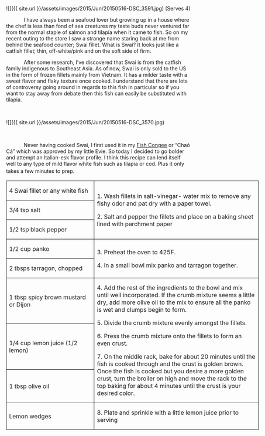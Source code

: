![]({{ site.url }}/assets/images/2015/Jun/20150516-DSC_3591.jpg)
(Serves 4)

<p style='text-indent:.5in'>I
have always been a seafood lover but growing up in a house where the chef is
less than fond of sea creatures my taste buds never ventured far from the
normal staple of salmon and tilapia when it came to fish. So on my recent
outing to the store I saw a strange name staring back at me from behind the
seafood counter; Swai fillet. What is Swai? It looks just like a catfish fillet;
thin, off-white/pink and on the soft side of firm.</p>

<p style='text-indent:.5in'>After
some research, I’ve discovered that Swai is from the catfish family indigenous
to Southeast Asia. As of now, Swai is only sold to the US in the form of frozen
fillets mainly from Vietnam. It has a milder taste with a sweet flavor and
flaky texture once cooked. I understand that there are lots of controversy
going around in regards to this fish in particular so if you want to stay away
from debate then this fish can easily be substituted with tilapia. </p>

<p style='text-indent:.5in'>&nbsp;</p>

![]({{ site.url }}/assets/images/2015/Jun/20150516-DSC_3570.jpg)

<p style='text-indent:.5in'>&nbsp;</p>

<p style='text-indent:.5in'>Never
having cooked Swai, I first used it in my <u>Fish Congee</u> or “Chaó Cá” which
was approved by my little Evie. So today I decided to go bolder and attempt an
Italian-esk flavor profile. I think this recipe can lend itself well to any
type of mild flavor white fish such as tilapia or cod. Plus it only takes a few
minutes to prep.<span style='font-size:14.0pt;font-family:Arial'>&nbsp;&nbsp;&nbsp;&nbsp;&nbsp;&nbsp;&nbsp;&nbsp;&nbsp;&nbsp;&nbsp;&nbsp;&nbsp;&nbsp;&nbsp;&nbsp;&nbsp;&nbsp;&nbsp;&nbsp;&nbsp;&nbsp;&nbsp;&nbsp;&nbsp;&nbsp;&nbsp;&nbsp;&nbsp;&nbsp;
</p>

<table border=1 cellspacing=0 cellpadding=0 width=518
 style='width:518.15pt;border-collapse:collapse;border:none'>
 <tr style='height:20.45pt'>
  <td width=176 style='width:2.45in;border:solid windowtext 1.0pt;padding:0in 5.4pt 0in 5.4pt;
  height:20.45pt'>
  <p>4 Swai fillet or any white
  fish</p>
  </td>
  <td width=342 rowspan=3 style='width:341.75pt;border:solid windowtext 1.0pt;
  border-left:none;padding:0in 5.4pt 0in 5.4pt;height:20.45pt'>
  <p>1. Wash fillets in salt-vinegar-
  water mix to remove any fishy odor and pat dry with a paper towel.</p>
  <p>2. Salt and pepper the
  fillets and place on a baking sheet lined with parchment paper</p>
  </td>
 </tr>
 <tr style='height:20.45pt'>
  <td width=176 style='width:2.45in;border:solid windowtext 1.0pt;border-top:
  none;padding:0in 5.4pt 0in 5.4pt;height:20.45pt'>
  <p>3/4 tsp salt</p>
  </td>
 </tr>
 <tr style='height:20.45pt'>
  <td width=176 style='width:2.45in;border:solid windowtext 1.0pt;border-top:
  none;padding:0in 5.4pt 0in 5.4pt;height:20.45pt'>
  <p>1/2 tsp black pepper</p>
  </td>
 </tr>
 <tr style='height:20.45pt'>
  <td width=176 style='width:2.45in;border:solid windowtext 1.0pt;border-top:
  none;padding:0in 5.4pt 0in 5.4pt;height:20.45pt'>
  <p>1/2 cup panko</p>
  </td>
  <td width=342 rowspan=2 style='width:341.75pt;border-top:none;border-left:
  none;border-bottom:solid windowtext 1.0pt;border-right:solid windowtext 1.0pt;
  padding:0in 5.4pt 0in 5.4pt;height:20.45pt'>
  <p>3. Preheat the oven to
  425F.</p>
  <p>4. In a small bowl mix
  panko and tarragon together.</p>
  </td>
 </tr>
 <tr style='height:20.45pt'>
  <td width=176 style='width:2.45in;border:solid windowtext 1.0pt;border-top:
  none;padding:0in 5.4pt 0in 5.4pt;height:20.45pt'>
  <p>2 tbsps tarragon, chopped</p>
  </td>
 </tr>
 <tr style='height:20.45pt'>
  <td width=176 style='width:2.45in;border:solid windowtext 1.0pt;border-top:
  none;padding:0in 5.4pt 0in 5.4pt;height:20.45pt'>
  <p>1 tbsp spicy brown mustard
  or Dijon</p>
  </td>
  <td width=342 rowspan=3 style='width:341.75pt;border-top:none;border-left:
  none;border-bottom:solid windowtext 1.0pt;border-right:solid windowtext 1.0pt;
  padding:0in 5.4pt 0in 5.4pt;height:20.45pt'>
  <p>4. Add the rest of the
  ingredients to the bowl and mix until well incorporated. If the crumb mixture
  seems a little dry, add more olive oil to the mix to ensure all the panko is
  wet and clumps begin to form.</p>
  <p>5. Divide the crumb
  mixture evenly amongst the fillets.</p>
  <p>6. Press the crumb mixture
  onto the fillets to form an even crust.</p>
  <p>7. On the middle rack,
  bake for about 20 minutes until the fish is cooked through and the crust is
  golden brown. Once the fish is cooked but you desire a more golden crust,
  turn the broiler on high and move the rack to the top baking for about 4 minutes
  until the crust is your desired color.</p>
  </td>
 </tr>
 <tr style='height:20.45pt'>
  <td width=176 style='width:2.45in;border:solid windowtext 1.0pt;border-top:
  none;padding:0in 5.4pt 0in 5.4pt;height:20.45pt'>
  <p>1/4 cup lemon juice (1/2
  lemon)</p>
  </td>
 </tr>
 <tr style='height:20.45pt'>
  <td width=176 style='width:2.45in;border:solid windowtext 1.0pt;border-top:
  none;padding:0in 5.4pt 0in 5.4pt;height:20.45pt'>
  <p>1 tbsp olive oil</p>
  </td>
 </tr>
 <tr style='height:20.45pt'>
  <td width=176 style='width:2.45in;border:solid windowtext 1.0pt;border-top:
  none;padding:0in 5.4pt 0in 5.4pt;height:20.45pt'>
  <p>Lemon wedges</p>
  </td>
  <td width=342 style='width:341.75pt;border-top:none;border-left:none;
  border-bottom:solid windowtext 1.0pt;border-right:solid windowtext 1.0pt;
  padding:0in 5.4pt 0in 5.4pt;height:20.45pt'>
  <p>8. Plate and sprinkle with
  a little lemon juice prior to serving</p>
  </td>
 </tr>
</table>
